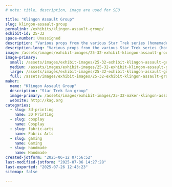 ```yaml
---
# note: title, description, image are used for SEO

title: "Klingon Assault Group"
slug: klingon-assault-group
permalink: /exhibits/klingon-assault-group/
exhibit-id: 25-32
space-number: Unassigned
description: "Various props from the various Star Trek series (homemade)"
description-long: "Various props from the various Star Trek series (homemade)"
image: /assets/images/exhibit-images/25-32-exhibit-klingon-assault-group-klin-zha-board-large.jpg
image-primary: 
  small: /assets/images/exhibit-images/25-32-exhibit-klingon-assault-group-klin-zha-board-small.jpg
  medium: /assets/images/exhibit-images/25-32-exhibit-klingon-assault-group-klin-zha-board-medium.jpg
  large: /assets/images/exhibit-images/25-32-exhibit-klingon-assault-group-klin-zha-board-large.jpg
  full: /assets/images/exhibit-images/25-32-exhibit-klingon-assault-group-klin-zha-board-full.jpg
maker: 
  name: "Klingon Assault Group"
  description: "Star Trek fan group"
  image-primary: /assets/images/exhibit-images/25-32-maker-klingon-assault-group-meet-kag-medium.png
  website: http://kag.org
categories: 
  - slug: 3d-printing
    name: 3D Printing
  - slug: cosplay
    name: Cosplay
  - slug: fabric-arts
    name: Fabric Arts
  - slug: gaming
    name: Gaming
  - slug: handmade
    name: Handmade
created-jotform: "2025-06-12 07:56:52"
last-modified-jotform: "2025-07-06 14:27:28"
last-exported: "2025-07-26 12:43:23"
sitemap: false

---
```

